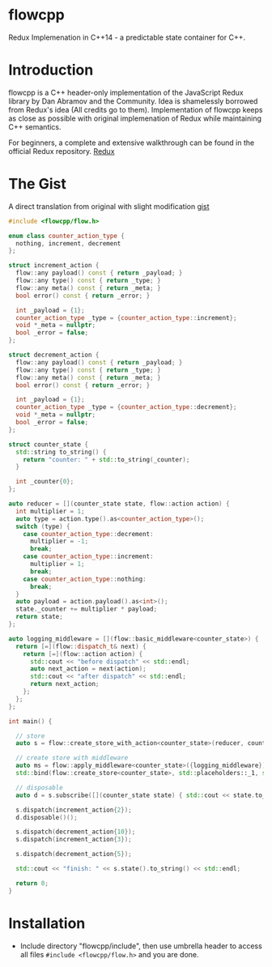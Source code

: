# flowcpp
Redux Implemenation in C++14 - a predictable state container for C++.

# Introduction
flowcpp is a C++ header-only implementation of the JavaScript Redux library by Dan Abramov and the Community.
Idea is shamelessly borrowed from Redux's idea (All credits go to them). Implementation of flowcpp keeps as close as possible with original implemenation of Redux while maintaining C++ semantics.

For beginners, a complete and extensive walkthrough can be found in the official Redux repository. [Redux](https://github.com/rackt/redux)

# The Gist

A direct translation from original with slight modification [gist](https://github.com/rackt/redux/blob/master/README.md#the-gist)

``` C++
#include <flowcpp/flow.h>

enum class counter_action_type {
  nothing, increment, decrement
};

struct increment_action {
  flow::any payload() const { return _payload; }
  flow::any type() const { return _type; }
  flow::any meta() const { return _meta; }
  bool error() const { return _error; }

  int _payload = {1};
  counter_action_type _type = {counter_action_type::increment};
  void *_meta = nullptr;
  bool _error = false;
};

struct decrement_action {
  flow::any payload() const { return _payload; }
  flow::any type() const { return _type; }
  flow::any meta() const { return _meta; }
  bool error() const { return _error; }

  int _payload = {1};
  counter_action_type _type = {counter_action_type::decrement};
  void *_meta = nullptr;
  bool _error = false;
};

struct counter_state {
  std::string to_string() {
    return "counter: " + std::to_string(_counter);
  }

  int _counter{0};
};

auto reducer = [](counter_state state, flow::action action) {
  int multiplier = 1;
  auto type = action.type().as<counter_action_type>();
  switch (type) {
    case counter_action_type::decrement:
      multiplier = -1;
      break;
    case counter_action_type::increment:
      multiplier = 1;
      break;
    case counter_action_type::nothing:
      break;
  }
  auto payload = action.payload().as<int>();
  state._counter += multiplier * payload;
  return state;
};

auto logging_middleware = [](flow::basic_middleware<counter_state>) {
  return [=](flow::dispatch_t& next) {
    return [=](flow::action action) {
      std::cout << "before dispatch" << std::endl;
      auto next_action = next(action);
      std::cout << "after dispatch" << std::endl;
      return next_action;
    };
  };
};

int main() {

  // store
  auto s = flow::create_store_with_action<counter_state>(reducer, counter_state(), increment_action{10});

  // create store with middleware
  auto ms = flow::apply_middleware<counter_state>({logging_middleware})(
  std::bind(flow::create_store<counter_state>, std::placeholders::_1, std::placeholders::_2))(reducer, counter_state());

  // disposable
  auto d = s.subscribe([](counter_state state) { std::cout << state.to_string() << std::endl; });

  s.dispatch(increment_action{2});
  d.disposable()();

  s.dispatch(decrement_action{10});
  s.dispatch(increment_action{3});

  s.dispatch(decrement_action{5});

  std::cout << "finish: " << s.state().to_string() << std::endl;

  return 0;
}
```

# Installation

* Include directory "flowcpp/include", then use umbrella header to access all files `#include <flowcpp/flow.h>` and you are done.
